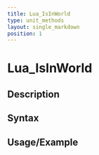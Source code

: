 ```yaml
---
title: Lua_IsInWorld
type: unit_methods
layout: single_markdown
position: 1
---
```


# Lua_IsInWorld

## Description

## Syntax

## Usage/Example


